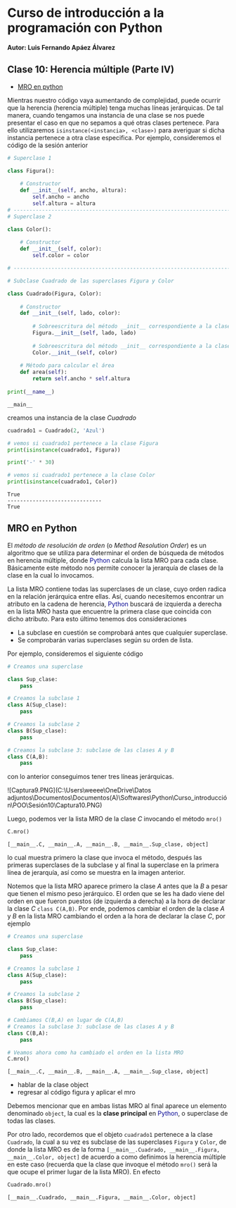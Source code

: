 # Curso de introducción a la programación con Python

**Autor: Luis Fernando Apáez Álvarez**

## Clase 10: Herencia múltiple (Parte IV)

* [MRO en python](#parte1)    

Mientras nuestro código vaya aumentando de complejidad, puede ocurrir que la herencia (herencia múltiple) tenga muchas líneas jerárquicas. De tal manera, cuando tengamos una instancia de una clase se nos puede presentar el caso en que no sepamos a qué otras clases pertenece. Para ello utilizaremos ``isinstance(<instancia>, <clase>)`` para averiguar si dicha instancia pertenece a otra clase especifica. Por ejemplo, consideremos el código de la sesión anterior


```python
# Superclase 1

class Figura():
    
    # Constructor
    def __init__(self, ancho, altura):
        self.ancho = ancho
        self.altura = altura
# -------------------------------------------------------------------------        
# Superclase 2 

class Color():
    
    # Constructor
    def __init__(self, color):
        self.color = color

# -------------------------------------------------------------------------

# Subclase Cuadrado de las superclases Figura y Color

class Cuadrado(Figura, Color):
    
    # Constructor
    def __init__(self, lado, color):
        
        # Sobreescritura del método __init__ correspondiente a la clase Figura
        Figura.__init__(self, lado, lado)
        
        # Sobreescritura del método __init__ correspondiente a la clase Color
        Color.__init__(self, color)
        
    # Método para calcular el área
    def area(self):
        return self.ancho * self.altura
    
print(__name__)
```

    __main__


creamos una instancia de la clase _Cuadrado_


```python
cuadrado1 = Cuadrado(2, 'Azul')

# vemos si cuadrado1 pertenece a la clase Figura
print(isinstance(cuadrado1, Figura))

print('-' * 30)

# vemos si cuadrado1 pertenece a la clase Color
print(isinstance(cuadrado1, Color))
```

    True
    ------------------------------
    True


## MRO en Python <a id="parte1"></a>

El _método de resolución de orden_ (o _Method Resolution Order_) es un algoritmo que se utiliza para determinar el orden de búsqueda de métodos en herencia múltiple, donde <span style="color:rgb(10,10,150)">Python</span> calcula la lista MRO para cada clase. Básicamente este método nos permite conocer la jerarquía de clases de la clase en la cual lo invocamos.

La lista MRO contiene todas las superclases de un clase, cuyo orden radica en la relación jerárquica entre ellas. Así, cuando necesitemos encontrar un atributo en la cadena de herencia, <span style="color:rgb(10,10,150)">Python</span> buscará de izquierda a derecha en la lista MRO hasta que encuentre la primera clase que coincida con dicho atributo. Para esto último tenemos dos consideraciones
* La subclase en cuestión se comprobará antes que cualquier superclase.
* Se comprobarán varias superclases según su orden de lista.

Por ejemplo, consideremos el siguiente código


```python
# Creamos una superclase

class Sup_clase:
    pass

# Creamos la subclase 1        
class A(Sup_clase):
    pass

# Creamos la subclase 2    
class B(Sup_clase):
    pass

# Creamos la subclase 3: subclase de las clases A y B  
class C(A,B):
    pass
```

con lo anterior conseguimos tener tres líneas jerárquicas. 

![Captura9.PNG](C:\Users\weeee\OneDrive\Datos adjuntos\Documentos\Documentos(A)\Softwares\Python\Curso_introducción\POO\Sesión10\Captura10.PNG)

Luego, podemos ver la lista MRO de la clase _C_ invocando el método ``mro()``


```python
C.mro()
```


    [__main__.C, __main__.A, __main__.B, __main__.Sup_clase, object]

lo cual muestra primero la clase que invoca el método, después las primeras superclases de la subclase y al final la superclase en la primera línea de jerarquía, así como se muestra en la imagen anterior. 

Notemos que la lista MRO aparece primero la clase _A_ antes que la _B_ a pesar que tienen el mismo peso jerárquico. El orden que se les ha dado viene del orden en que fueron puestos (de izquierda a derecha) a la hora de declarar la clase _C_ ``class C(A,B)``. Por ende, podemos cambiar el orden de la clase _A_ y _B_ en la lista MRO cambiando el orden a la hora de declarar la clase _C_, por ejemplo


```python
# Creamos una superclase

class Sup_clase:
    pass

# Creamos la subclase 1        
class A(Sup_clase):
    pass

# Creamos la subclase 2    
class B(Sup_clase):
    pass

# Cambiamos C(B,A) en lugar de C(A,B)
# Creamos la subclase 3: subclase de las clases A y B  
class C(B,A):
    pass
```


```python
# Veamos ahora como ha cambiado el orden en la lista MRO
C.mro()
```


    [__main__.C, __main__.B, __main__.A, __main__.Sup_clase, object]

* hablar de la clase object
* regresar al código figura y aplicar el mro

Debemos mencionar que en ambas listas MRO al final aparece un elemento denominado ``object``, la cual es la **clase principal** en <span style="color:rgb(10,10,150)">Python</span>, o superclase de todas las clases.

Por otro lado, recordemos que el objeto ``cuadrado1`` pertenece a la clase ``Cuadrado``, la cual a su vez es subclase de las superclases ``Figura`` y ``Color``, de donde la lista MRO es de la forma ``[__main__.Cuadrado, __main__.Figura, __main__.Color, object]`` de acuerdo a como definimos la herencia múltiple en este caso (recuerda que la clase que invoque el método ``mro()`` será la que ocupe el primer lugar de la lista MRO). En efecto


```python
Cuadrado.mro()
```


    [__main__.Cuadrado, __main__.Figura, __main__.Color, object]


